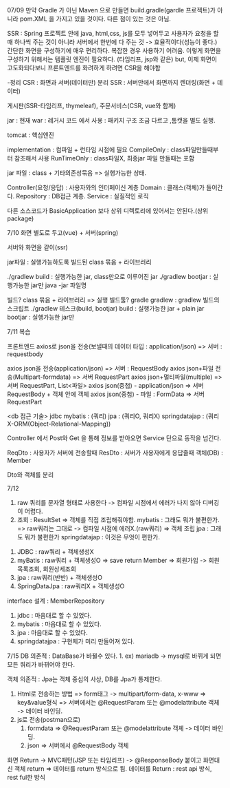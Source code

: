 07/09
만약 Gradle 가 아닌 Maven 으로 만들면
build.gradle(gardle 프로젝트)가 아니라 pom.XML 을 가지고 있을 것이다.
다른 점이 있는 것은 아님.

SSR : Spring 프로젝트 안에 java, html,css, js를 모두 넣어두고
사용자가 요청을 할때 하나씩 주는 것이 아니라 
서버에서 한번에 다 주는 것 -> 효율적이다(성능이 좋다.)
간단한 화면을 구성하기에 매우 편리하다. 복잡한 경우 사용하기 어려움.
이렇게 화면을 구성하기 위해서는 템플릿 엔진이 필요하다. (타임리프, jsp와 같은)
but, 이제 화면이 고도화되다보니 프론트엔드를 화려하게 하려면 CSR을 해야함

-정리
CSR : 화면과 서버(데이터만) 분리
SSR : 서버안에서 화면까지 렌더링(화면 + 데이터)

게시판(SSR-타임리프, thymeleaf), 주문서비스(CSR, vue와 함께)

jar : 현재
war : 레거시 코드 에서 사용 : 패키지 구조 조금 다르고 ,톰캣을 별도 실행.

tomcat : 핵심엔진 

implementation : 컴파일 + 런타임 시점에 필요
CompileOnly : class파일만들때부터 참조해서 사용
RunTimeOnly : class파일X, 최종jar 파일 만들때는 포함

jar 파일 : class + 기타의존성묶음 => 실행가능한 상태.


Controller(요청/응답) : 사용자와의 인터페이신 계층
Domain : 클래스(객체)가 들어간다.
Repository : DB접근 계층.
Service : 실질적인 로직

다른 소스코드가 BasicApplication 보다 상위 디렉토리에 있어서는 안된다.(상위 package)

7/10
화면 별도로 두고(vue) + 서버(spring)

서버와 화면을 같이(ssr)

jar파일 : 실행가능하도록 빌드된 class 묶음 + 라이브러리

./gradlew build : 실행가능한 jar, class만으로 이루어진 jar
./gradlew bootjar : 실행가능한 jar만
java -jar 파일명

빌드? class 묶음 + 라이브러리 => 실행
빌드툴? gradle
gradlew : gradlew 빌드의 스크립트
./gradlew 테스크(build, bootjar)
build : 실행가능한 jar + plain jar
bootjar : 실행가능한 jar만


7/11 복습

프론트엔드 axios로 json을 전송(보낼때의 데이터 타입 : application/json) => 서버 : requestbody

axios json을 전송(application/json) => 서버 : RequestBody
axios json+파일 전송(Multipart-formdata) => 서버 RequestPart
axios json+멀티파일(multiple) => 서버 RequestPart, List<파일>
axios json(중첩) - application/json => 서버 RequestBody + 객체 안에 객체
axios json(중첩) - 파일 : FormData => 서버 RequestPart

<db 접근 기술>
jdbc mybatis    : (쿼리) 
jpa             : (쿼리O, 쿼리X)
springdatajap   : (쿼리X-ORM(Object-Relational-Mapping))

Controller 에서 Post와 Get 을 통해 정보를 받아오면
Service 단으로 동작을 넘긴다.

ReqDto : 사용자가 서버에 전송할때
ResDto : 서버가 사용자에게 응답줄때
객체(DB) : Member

Dto와 객체를 분리


7/12
1) raw 쿼리를 문자열 형태로 사용한다 -> 컴파일 시점에서 에러가 나지 않아 디버깅이 어렵다.
2) 조회 : ResultSet => 객체를 직접 조립해줘야함.
mybatis : 그래도 뭐가 불편한가.
    => raw쿼리는 그대로 -> 컴파일 시점에 에러X.(raw쿼리)
    => 객체 조립
jpa : 그래도 뭐가 불편한가
springdatajap : 이것은 무엇이 편한가.

1. JDBC : raw쿼리 + 객체생성X
2. myBatis : raw쿼리 + 객체생성O
  => save return Member
  => 회원가입 -> 회원목록조회, 회원상세조회
3. jpa : raw쿼리(반반) + 객체생성O
4. SpringDataJpa : raw쿼리X + 객체생성O

interface 설계 : MemberRepository
1) jdbc : 마음대로 할 수 있었다.
2) mybatis : 마음대로 할 수 있었다.
3) jpa : 마음대로 할 수 있었다.
4) springdatajpa : 구현체가 미리 만들어져 있다.

7/15 
DB 의존적 : DataBase가 바뀔수 있다. 
    1. ex) mariadb -> mysql로 바뀌게 되면 모든 쿼리가 바뀌어야 한다.

객체 의존적 : Jpa는 객체 중심의 사상, DB를 Jpa가 통제한다.

1. Html로 전송하는 방법
    => form태그 -> multipart/form-data, x-www => key&value형식
    => 서버에서는 @RequestParam 또는 @modelattribute 객체 -> 데이터 바인딩.
2. js로 전송(postman으로)
   1) formdata => @RequestParam 또는 @modelattribute 객체 -> 데이터 바인딩.
   2) json => 서버에서 @RequestBody 객체  

화면 Return -> MVC패턴(JSP 또는 타임리프)
    -> @ResponseBody 붙이고 화면대신 객체 return => 데이터를 return 방식으로 됨.
데이터를 Return : rest api 방식, rest ful한 방식